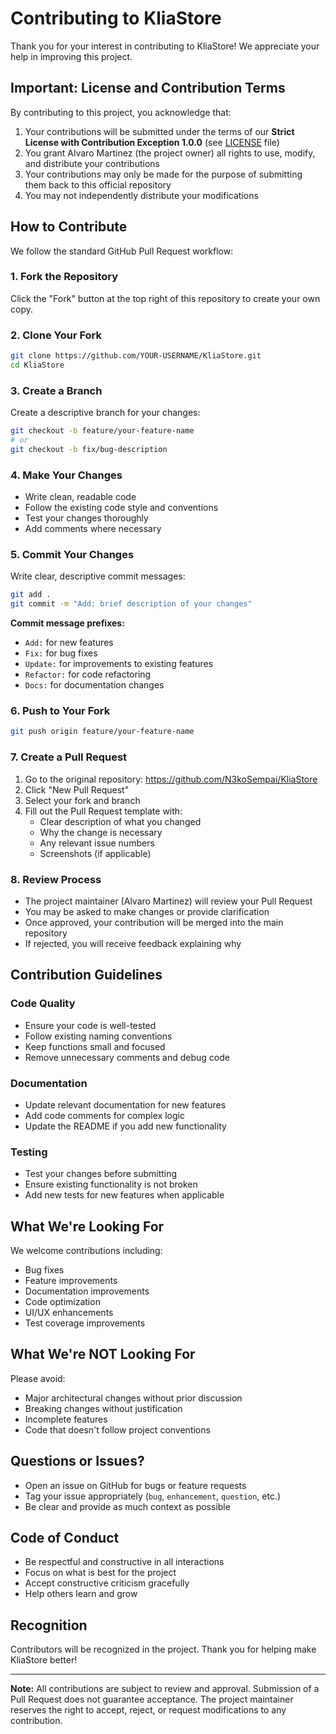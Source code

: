 # Contributing to KliaStore

Thank you for your interest in contributing to KliaStore! We appreciate your help in improving this project.

## Important: License and Contribution Terms

By contributing to this project, you acknowledge that:

1. Your contributions will be submitted under the terms of our **Strict License with Contribution Exception 1.0.0** (see [LICENSE](LICENSE) file)
2. You grant Alvaro Martinez (the project owner) all rights to use, modify, and distribute your contributions
3. Your contributions may only be made for the purpose of submitting them back to this official repository
4. You may not independently distribute your modifications

## How to Contribute

We follow the standard GitHub Pull Request workflow:

### 1. Fork the Repository

Click the "Fork" button at the top right of this repository to create your own copy.

### 2. Clone Your Fork

```bash
git clone https://github.com/YOUR-USERNAME/KliaStore.git
cd KliaStore
```

### 3. Create a Branch

Create a descriptive branch for your changes:

```bash
git checkout -b feature/your-feature-name
# or
git checkout -b fix/bug-description
```

### 4. Make Your Changes

- Write clean, readable code
- Follow the existing code style and conventions
- Test your changes thoroughly
- Add comments where necessary

### 5. Commit Your Changes

Write clear, descriptive commit messages:

```bash
git add .
git commit -m "Add: brief description of your changes"
```

**Commit message prefixes:**
- `Add:` for new features
- `Fix:` for bug fixes
- `Update:` for improvements to existing features
- `Refactor:` for code refactoring
- `Docs:` for documentation changes

### 6. Push to Your Fork

```bash
git push origin feature/your-feature-name
```

### 7. Create a Pull Request

1. Go to the original repository: https://github.com/N3koSempai/KliaStore
2. Click "New Pull Request"
3. Select your fork and branch
4. Fill out the Pull Request template with:
   - Clear description of what you changed
   - Why the change is necessary
   - Any relevant issue numbers
   - Screenshots (if applicable)

### 8. Review Process

- The project maintainer (Alvaro Martinez) will review your Pull Request
- You may be asked to make changes or provide clarification
- Once approved, your contribution will be merged into the main repository
- If rejected, you will receive feedback explaining why

## Contribution Guidelines

### Code Quality

- Ensure your code is well-tested
- Follow existing naming conventions
- Keep functions small and focused
- Remove unnecessary comments and debug code

### Documentation

- Update relevant documentation for new features
- Add code comments for complex logic
- Update the README if you add new functionality

### Testing

- Test your changes before submitting
- Ensure existing functionality is not broken
- Add new tests for new features when applicable

## What We're Looking For

We welcome contributions including:

- Bug fixes
- Feature improvements
- Documentation improvements
- Code optimization
- UI/UX enhancements
- Test coverage improvements

## What We're NOT Looking For

Please avoid:

- Major architectural changes without prior discussion
- Breaking changes without justification
- Incomplete features
- Code that doesn't follow project conventions

## Questions or Issues?

- Open an issue on GitHub for bugs or feature requests
- Tag your issue appropriately (`bug`, `enhancement`, `question`, etc.)
- Be clear and provide as much context as possible

## Code of Conduct

- Be respectful and constructive in all interactions
- Focus on what is best for the project
- Accept constructive criticism gracefully
- Help others learn and grow

## Recognition

Contributors will be recognized in the project. Thank you for helping make KliaStore better!

---

**Note:** All contributions are subject to review and approval. Submission of a Pull Request does not guarantee acceptance. The project maintainer reserves the right to accept, reject, or request modifications to any contribution.